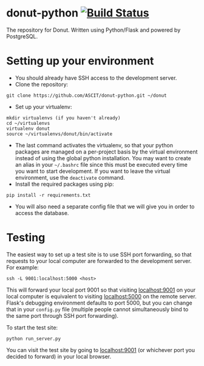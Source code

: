 # donut-python [![Build Status][travis-image]][travis-url]
The repository for Donut. Written using Python/Flask and powered by PostgreSQL.

# Setting up your environment
- You should already have SSH access to the development server.
- Clone the repository:
```
git clone https://github.com/ASCIT/donut-python.git ~/donut
```
- Set up your virtualenv:
```
mkdir virtualenvs (if you haven't already)
cd ~/virtualenvs
virtualenv donut
source ~/virtualenvs/donut/bin/activate
```
- The last command activates the virtualenv, so that your python packages are managed on a per-project basis by the virtual environment instead of using the global python installation. You may want to create an alias in your `~/.bashrc` file since this must be executed every time you want to start development. If you want to leave the virtual environment, use the `deactivate` command.
- Install the required packages using pip:
```
pip install -r requirements.txt
```
- You will also need a separate config file that we will give you in order to access the database.

# Testing
The easiest way to set up a test site is to use SSH port forwarding, so that requests to your local computer are forwarded to the development server. For example:
```
ssh -L 9001:localhost:5000 <host>
```
This will forward your local port 9001 so that visiting [localhost:9001](localhost:9001) on your local computer is equivalent to visiting [localhost:5000](localhost:5000) on the remote server. Flask's debugging environment defaults to port 5000, but you can change that in your `config.py` file (multiple people cannot simultaneously bind to the same port through SSH port forwarding).

To start the test site:
```
python run_server.py
```
You can visit the test site by going to [localhost:9001](localhost:9001) (or whichever port you decided to forward) in your local browser.

[travis-url]: https://travis-ci.org/ASCIT/donut-python
[travis-image]: https://travis-ci.org/ASCIT/donut-python.svg?branch=master
